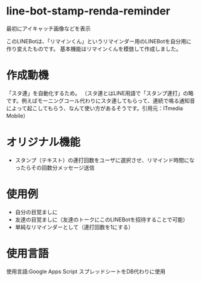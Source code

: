 # line-bot-stamp-renda-reminder
最初にアイキャッチ画像などを表示

このLINEBotは、「リマインくん」というリマインダー用のLINEBotを自分用に作り変えたものです。
基本機能はリマインくんを模倣して作成しました。

# 作成動機
「スタ連」を自動化するため。
（スタ連とはLINE用語で「スタンプ連打」の略です。例えばモーニングコール代わりにスタ連してもらって、連続で鳴る通知音によって起こしてもらう、なんて使い方があるそうです。引用元：ITmedia Mobile）

# オリジナル機能
- スタンプ（テキスト）の連打回数をユーザに選択させ、リマインド時間になったらその回数分メッセージ送信

# 使用例
- 自分の目覚ましに
- 友達の目覚ましに（友達のトークにこのLINEBotを招待することで可能）
- 単純なリマインダーとして（連打回数を1にする）

# 使用言語
使用言語:Google Apps Script
スプレッドシートをDB代わりに使用
